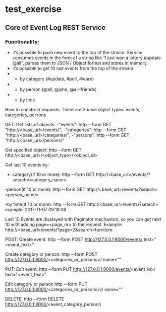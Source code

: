 # test_exercise
## Core of Event Log REST Service

### Functionality:
- it’s possible to push new event to the top of the stream. Service
consumes events in the form of a string like “I just won a lottery
#update @all”, parses them to JSON / Object format and stores in
memory.
- it’s possible to get 10 last events from the top of the stream
- - by category (#update, #poll, #warn)
- - by person (@all, @john, @all-friends)
- - by time

How to construct requests:
There are 3 base object types: events, categories, persons

GET:
Get lists of objects:
-"events": http --form GET "http://<base_url>/events/",
-"categories": http --form GET "http://<base_url>/categories/",
-"persons": http --form GET "http://<base_url>/persons/"

Get specified object:
http --form GET http://<base_url>/<object_type>/<object_id>

Get last 10 events by:
- category(if 10 or more):
http --form GET http://<base_url>/events/?search=<category_name>

-person(if 10 or more):
http --form GET http://<base_url>/events/?search=<person_name>

-by time(if 10 or more):
http --form GET http://<base_url>/events/?search=<YYYY-mm-dd HH:MM:SS> 
example: 2017-11-07 09:19:08

Last 10 Events are displayed with Paginator mechanism, so you can get next 10
with adding page=<page_nr> to the request.
Example: http://<base_url>/events/?page=2&search=furniture

POST: 
Create event:
http --form POST http://127.0.0.1:8000/events/ text="<event_text>"

Create category or person:
http --form POST http://127.0.0.1:8000/<categories_or_persons>/ name="<name>"


PUT:
Edit event:
http --form PUT http://127.0.0.1:8000/events/<event_id>/ text="<event_text>"

Edit category or person
http --form PUT http://127.0.0.1:8000/<categories_or_persons>/<id>/ name="<name>"

DELETE:
http --form DELETE http://127.0.0.1:8000/<event_category_person/<id>/